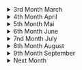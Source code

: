 <details><summary>3rd Month March</summary> 

##### 2022-03-03 
<details><summary>[[https://en.wikipedia.org/wiki/Cnidaria]] </summary>
---------------------------------------------------------------------------------------  

I had to think about how humans destroy coral reafs and how it must have felt to find out that corals and anomones are more closely related to humans than to plants... Then I had to think about how in the greek mythology the old goods were killed by the new goods and how this is somehow happening now with the new gods being humans and the old one corals, megafauna (see [[https://en.wikipedia.org/wiki/Megafauna#Megafaunal_mass_extinctions] and biodiversity in general. Then I thought about how we killed other old gods being other species of homo and how we might be killed by a new species (of homo?) the roboters. Then I thought a plot were the robots end up exterminating (human) life and who would kill them or what they would bring forth. Maybe organic life again just out of intrest which could then again evolve (faster?) create something human like and again kill their gods :) #scifi #nature #story
</details>
</details>
<details><summary>4th Month April</summary>

##### 2022-04-03
<details><summary>[[https://en.wikipedia.org/wiki/Psychological_drama]] </summary>
---------------------------------------------------------------------------------------  

Because of harsher Netflix rules I did some research on neon genesis evangelion. I wanted to know the names and reihenfolge of the sequel films, so I went to the wikipedia page. What stroke me the most about the anime is the psychological depth and focus. When I saw that this seems to be an entire genre, I rejoiced, because apart of sci-fi I'm not that into a lot a genres except maybe comedy. This wiki article, thus, represents a very good starting resource for new films. 
</details>

<details><summary> [Die Natur und Wir - Eine Kunstgeschichte (1/3)](https://www.youtube.com/watch?v=Pl8jkfrjAFU)</summary>
---------------------------------------------------------------------------------------  

Diese Dokumentation geht auf die Entwicklung des Menschen und vor allem auf die Entwicklung des Verhältnisses von Mensch und Natur aufgrund von Kunst ein. (Was für ein schrecklich verschachtelter Satz) Sie beginnt mit den ersten Höhlenmalerein und dem Animismus. "[Wortlautzitat] Wenn man sich als Teil der Natur sieht und man eine Seele hat, dann is der Gedankensprung nicht weit, dass Wind, Stein, Berg, Tier, Fluss auch eine Seele besitzten." Dies bildet vermutlich die Grundlage des Animismus, der überall auf der Welt verbreitet war. Es ist zu bemerken, dass in frühen Höhlenmalereien, keine Menschen abgebildet waren, sondern Tiere detailreich abgebildet waren. Einerseits mussten Tiere genau beobachtet werden um ihre Gewohnheiten zu kennen und von ihnen Leben zu können. Andererseits deutet das auch auf eine Verehrung der Tiere hin. Diese Kunst schaffend unterschieden sich unsere Vorfahren bereits erheblich von den übrigen Tieren. 
Einschneidend war die [neolithic revolution](https://en.wikipedia.org/wiki/Neolithic_Revolution), denn sie erlaubte es 
- dass Menschen nicht mit ihrem Jagdziel (Wild) umherziehen mussten/konnten
- dass 100% der Menschen bestimmter sozialer Schichten sich nicht mit Essensbeschaffung beschäftigen mussten 
- dass mehrere Menschen an einem Ort/Siedlung/Städten zusammen leben konnten. 
Seit der Neothelitschen Revolution gibt es zwei Ideenverschiebunge. Einerseits kann einem die Natur (als Werkzeug) zu Nutze gemacht werden, andererseits wird "das Land" in menschen geschaffen anthropocentrische Orte (Stadt), Essen bringendes Land (Felder) und Wildnis unterteilt. Drei Kunstwerke wurden dazu hervorgehoben: Die Maya Städte in Guatemala, die aufgrund der kultivierung von Mais möglich wurden, die ägyptischen Malereien, die Menschen zeigen, die mit Hilfe von Kühen den Acker Pflügen und die [Assyrische Löwenjagd](https://en.wikipedia.org/wiki/Lion_Hunt_of_Ashurbanipal), die ganz klar die Abgrenzung von Menschen und der übrigen Natur abgrenzt und als Mal der die Natur übertreffenden Menschen gelten soll. 

Als nächstes Beispiel wurden Hinduismus und Griechischer Polytheismus genannt, die für jede Naturerscheinung verschiedene Gottheiten hatten. Beim Hinduismus wurden Gottheiten oft als übermenschlich (Tierköpfe oder vielfache Armpaare) dargestellt (als Zeichen, dass sie von dem Menschen nicht gut begriffen werden können). Die Griechen hingegen stellten ihre Götter (so gut wie) immer in menschlicher Gestalt dar. Dies bezeugt, dass der Mensch weiter in den Mittelpunkt gerückt ist. Ein anderer Unterschied ist zum Hinduismus ist, dass and er Spitze des Pantheons der "Göttervater" Zeus sitzt, der als Himmelsgott Blitz und Donner mitverkörpert. 

Als nächstes wird aufs Christentum eingegangen, das wie das Judentum nur mehr einen Gott anhimmelt. In der Bibel heißt es in [Genesis 1.9:18?](https://www.bible.com/bible/51/GEN.9.DELUT) "[Wortlautzitat] Seid fruchtbar und vermehrt euch. Die Fische in allen Meere sowie die Tiere auf allen Kontinenten sollen euch Untertan seien.", was viel über das Verhältnis von Mensch zur (restlichen) Natur aussagt. 

Im China ab dem 7.Jahrhundert (Tang Dynastie) war eine fr"uhe Form des Tourismus' verbreitet:raus aus der Statd ins Umland. Einge der Gelehrten waren auch Mahler und malten die Landschaften, wobei sie den Fokus nicht auf die Menschen setzen und wenn diese vorkamen kaum sichtbar waren neben den riesigen Formationen aus Bergen und Seen. 

Im nahen Osten entstand derweilen eine neue Religion, der Islam. Es wird behauptet, dass im Korran steht, dass die Natur erforscht werden soll. Dadurch w"urde man "Gottes Hand" am nähesten kommen. Dadurch entstand viel Wissen auf den Gebieten der Astronomie, Mathematik und [Naturforschung](https://en.wikipedia.org/wiki/Ustad_Mansur#/media/File:Ustad_Mansur_Chameleon.jpg)
</details>

<details><summary>[ABI compatibility of OpenBSD](https://arccompute.com/blog/why-computers-suck-and-how-openbsd-makes-them-marginally-better/)</summary>
---------------------------------------------------------------------------------------  

Interesting article about Windows, Linux, MacOS X and OpenBSD. It is estimated that every 10k lines there is bug in the linux kerner. The Linux kernel and the "Windows kernel" consist of 100M and 500M lines, respectively. This is mainly because of backwards compatiblity due to different reasons. MacOS and OpenBSD on the otherside are not pressured into being backwards compatible and can therefore deprecate old features, introduce new features at their will and therefore have a much cleaner code base. OpenBSD even aims to have a threshold of number of lines which can be in ring 0 (highest security level?). 

Further BSD resources: [french IT ](https://www.bsdjobs.com/), [runBSD](https://web.archive.org/web/20190331141138/https://runbsd.info/), [Free vs Open](https://www.unixmen.com/freebsd-vs-openbsd/), [Free vs Open but short](https://unixsheikh.com/articles/choosing-between-openbsd-and-freebsd.html) and [reddit](https://www.reddit.com/r/freebsd/comments/khdluc/freebsd_vs_openbsd/)
After browsing these articles, I'm rather inclined to try OpenBSD as main operating system, but I still have to read some docs :)
</details>

##### 2022-04-6
<details><summary>[The Web Sucks](https://suckless.org/sucks/web/)</summary>
---------------------------------------------------------------------------------------  

from [sucks](https://suckless.org/sucks/) to [motherfuckingwebsite](http://motherfuckingwebsite.com/) to [bettermotherfuckingwebsite](http://bettermotherfuckingwebsite.com/) to [bestmotherfucking](http://bestmotherfucking.website/) and on the way visiting [txti](http://txti.es/) and [contrastrebillion](https://contrastrebellion.com/) for nice website inspirations. Will be included to [MiMDoBloP](https://github.com/pur80/mimdoblop).
</details>

##### 2022-04-07
<details><summary>"[I]t is not easy to say something new" - Michel Foucault, the archeology of knowledge (2002)</summary> 
---------------------------------------------------------------------------------------  

[Disciplining archaeology; the invention of South African prehistory, 1923-1953](https://journals.co.za/doi/pdf/10.10520/AJA02590190_696)
</details>

##### 2022-04-13
<details><summary>An Introduction to OpenBSD</summary> 
---------------------------------------------------------------------------------------  

[Video](https://yewtu.be/watch?v=EkDVKthufAM)
[Blog Post with Slides](https://blog.lambda.cx/posts/openbsd-introduction-talk/)
</details>

##### 2022-04-18
<details><summary>[Is Race Real?](https://www.sapiens.org/biology/is-race-real/)</summary>
---------------------------------------------------------------------------------------  

This article presented very interesting to me because I myself was indoctrinated by the 
old belief of genetic races, but it disproved many misconceptions which I had. 
- race is real but it's not genetic
- 0.88 out of 10,000 letters vary from human to human 
- variation of Eurasian single nucleotide mutation (SNM) is a subset of African SNM
- that means two African genome will differ more than one of those and a Eurasian(!)
- genetic difference is a function of geographic location and separation
- sickle cells are common in malaria plagued location (west-central-afrique, mediterranean, india...)
- one can't deduce race from bones or skulls 
</details>

<details><summary>[NixOS vs OpenBSD](https://dataswamp.org/~solene/2022-04-18-openbsd-vs-nixos.html)</summary>
---------------------------------------------------------------------------------------  

NixOS seems interesting and I should try it in a VM
</details>

<details><summary>[How to write better](https://news.ycombinator.com/item?id=31060362)</summary>
---------------------------------------------------------------------------------------  

1. One of the best ways to improve your writing is to learn how to cut out words that are not necessary  
2. Stuffy writing is bad writing! It lowers the power of your brain and mine!  
3. What words should you never use in writing? Words whose exact meanings you don’t know! Never use a word unless you know EXACTLY what it means  
4. If your writing is nonsense, maybe your thoughts are nonsense too!  
5. To keep things clear and readable: Put the main point of each paragraph in its first sentence  
6. Pretend you’re writing a textbook! That’s how I ended up writing so many books...Organizing knowledge Learning is a lot like writing a book  
7. I often write the introduction last, after I know what it will introduce!  
8. Never draw the reader’s eye to anything that is not the main point  
</details>

<details><summary>[Kwame Asare (Jacob Sam)](http://african-research.com/research/music/legends-of-ghanaian-highlife-music-kwame-asare-jacob-sam-1903-1950s/)</summary>
---------------------------------------------------------------------------------------  

Came accross this video [Palm-Wine Music (Jacob Sam Trio 1928)](https://yewtu.be/watch?v=IKRMNlCHhu4), from Richy Pitch - Ye fre mi richy pitch ep, from willhaben: 
Kwame Asare (Jacob Sam) was born in 1903 in Cape Coast. The first highlife guitarist was taught the guitar by a Kru Liberian seaman. His famous guitar style came from the two finger technique of playing the [sep[e]rewa](https://en.wikipedia.org/wiki/Seperewa), a traditional harp-lute. Asare was trained as a goldsmith and he moved to Kumasi where he formed the Kumasi Trio. Kwame Asare recorded the first Ghanaian highlife music known as “Yaa Amponsah”, now considered a guitar-band highlife classic, on the Zonophone Label in London in 1928 on their EZ series. Later he recorded for His Master’s Voice on their JZ series under the name of “Kwamin”. The 1928 recordings were in the Fante language. Kwame Asare died in the 1950s. Source: J. Collins, 1994, p.7-9;
</details>

<details><summary>[Palm wine Music](https://yewtu.be/watch?v=VW1wOA_9o4s) interview</summary>
---------------------------------------------------------------------------------------  

Who are your biggest inspirations?
- Palm wine music (PWM) was before highlife (emerged late 19th -early 20th century)
- Kumasi Trio 1928 first palm wine (PW) and recording in London
- Kumasi Trio: Jacob Sam (Kwame Asare), Kwa Kanta, Ma(rko) Bane b
- Kwah Mensa (nephew to Sam) also started his PW band 
- Kwabena Nyama and his PW band 
- [agya koo nimo](http://koonimo.org/koonimo.php?section=about) and [this article](https://www.modernghana.com/entertainment/21629/dr-agya-koo-nimothe-hero-this-generation-must-know.html)
- Agya Koo Nimo was the only person sustaining PWM at a certain time
- [Osei Korankye](https://oseikorankye.bandcamp.com/) contributed immensely to the sustainance of PWM
- Osei Korankye plays the seperewa 
</details>

<details><summary>Interview with Ghana's best Drummer</summary>
---------------------------------------------------------------------------------------  

https://yewtu.be/watch?v=Md09NyAmC8k
- talent is 10%, 90% is your attitude (towards the work)
- melody makes you come to a song, lyrics makes you stay
- what makes people get close to your song is the melody
- what will keep them listen to the song is the lyrics
</details>

##### 2022-04-25
<details><summary>The Greatest Lie ever told about Africans</summary>
---------------------------------------------------------------------------------------  

After watching [this video](https://www.yewtu.be/watch?v=Hs5yXgus0VQ) I wanted to find a 
written version of this very informative article. And I found it at 
[africanspeaks4aafrica](https://www.africaspeaks4africa.net/the-greatest-lie-ever-told-about-africans/)
, but it was only the transcript of first dozens seconds. But Continue reading [at webarchive](https://web.archive.org/web/20210418202445/https://www.weloveafrica.net/the-greatest-lie-ever-told-about-africans/)
</details>

##### 2022-04-27
<details><summary>[The Tao of Backup](http://taobackup.com/)</summary>
---------------------------------------------------------------------------------------  

</details>

<details><summary>African Renaissance</summary>
---------------------------------------------------------------------------------------  

https://www.blackpast.org/african-american-history/1997-idea-african-renaissance-myth-or-reality/
In one of [HomeTeam History](https://yewtu.be/channel/UC12lU5ymIvSpgl8KntDQUQA)'s videos he mentioned the african renaissance.
So, I wanted to look for a definition. [This article](https://www.blackpast.org/african-american-history/1997-idea-african-renaissance-myth-or-reality/) was what I found. But that made me understand, that I was rather looking for the African Classic.
</details>

</details>

<details><summary>5th Month Mai </summary>
=======================================================================================  

##### 2022-05-01
<details><summary>[SEO Optimization](https://stevepenny.com/seo-website-redesign/)</summary>
---------------------------------------------------------------------------------------  

</details>

##### 2022-05-06
<details><summary>Central African Republic Adopts Bitcoin</summary>
---------------------------------------------------------------------------------------  

[CAR adopts Bitcoin](https://afrolegends.com/2022/04/29/central-african-republic-car-adopts-bitcoin-as-a-national-currency/)
Second nation after El Salvador. Let's see how this will develop after [EU making it harder to buy anonymously](https://bitcoin-2go.de/wallet-verbot-eu-tfr-zustimmung/)
</details>

##### 2022-05-12
<details><summary>Talented Tenth - Du Bois</summary>
---------------------------------------------------------------------------------------  

[wiki:Talented Tenth](https://en.wikipedia.org/wiki/The_Talented_Tenth)
when closing tabs: "college educated African Americans should set their personal interests aside and use their education to better their communities."
[classical education](https://en.wikipedia.org/wiki/Classical_education_movement) vs. [industrial education](https://en.wikipedia.org/wiki/Industrial_education). 
"However, it was viewed as a step in the wrong direction, a threat of reverting to the old ways of thinking, and continued to promote elitism."[source](https://doi.org/10.2478/abcsj-2013-0002)
Actual citate from Du Bois Taented Tenth: "The Negro *race*, like all races, is going to be saved by its exceptional *men*." 
"The potential Talented Tenth of today is a 'me generation,' not the 'we generation' of the past." [source](https://digitalcommons.northgeorgia.edu/papersandpubs/vol2/iss1/9)
</details>

<details><summary>[Akɔm keseɛ](https://yewtu.be/channel/UCrZTTa_VqLKCq5-SYi5_PZw)</summary>
---------------------------------------------------------------------------------------  

</details>

##### 2022-05-13
<details><summary>**Chez Moi** de *Casey*</summary>
---------------------------------------------------------------------------------------  

"*Connais-tu Frantz Fanon, Aimé Césaire
Eugène Mona et Ti Emile ?*"
Aimé Césaire cocreated the "negritude" movement. In his [Discourse sur le colonialism](https://en.wikipedia.org/wiki/Discourse_on_Colonialism) (his response to **The Tempest**) he writes about coloniasim from the colonized view. 
"*it is ironic that colonizers hoped to rid the countries they colonized of “savages” but in reality, by killing, raping, and destroying the land in which those “savages” lived on, they were themselves savages.*"
"*Hitler differed in the eyes of the Europeans because he "applied to Europe colonialist procedures which until then had been reserved exclusively for the Arabs of Algeria, the 'coolies' of India and the 'niggers' of Africa", meaning that, by persecuting white Europeans, Hitler produced violence most commonly reserved for non-white populations.*"
</details>

##### 2022-05-14
<details><summary>Nature: is decolonization losing all meaning?</summary>
---------------------------------------------------------------------------------------  

https://www.nature.com/articles/d41586-022-01149-5
what does decolonization mean? 
"*We read books. I Write what I Like by Steve Biko. Books by Toni Morrison, and Malcolm X, and Audre Lorde.*" - Paballo Chauke
"*It means we have to tackle the history and the politics behind science, that we usually use science as “Trust the science, science is better than religion. Science is pure science is good knowledge.”
But if you really go back who finds, science who were the scientists in the past, who came up with eugenics, who, literally science has been used to kill and destroy the world. And I think, until we get to a point of admitting that we'll never decolonize science globally or in Africa, as well.*" - PC

"*There's local knowledge systems, there's different ways of learning and of teaching that don't include formal ways, or standard ways of doing.*" - PC
</details>

<details><summary>Sibeth Ndiaye Emmanuel Macron</summary>
---------------------------------------------------------------------------------------  

https://www.nytimes.com/2019/10/02/style/sibeth-ndiaye-emmanuel-macron-france.html
absurdities from the life of strong black woman
</details>

<details><summary>Black Women and Colonial Fantasies in Nineteenth-Century France</summary>
---------------------------------------------------------------------------------------  

https://www.aaihs.org/black-women-and-colonial-fantasies-in-nineteenth-century-france/
anhand von three black women 
</details>

##### 2022-05-16
<details><summary>[Frantz Fanon](https://en.wikipedia.org/wiki/Frantz_Fanon)</summary>
---------------------------------------------------------------------------------------  

"There comes a time when silence becomes dishonesty."
"mastery of language [of the white/colonizer] for the sake of recognition as white reflects a dependency that subordinates the black's humanity" - Black Skin, White Masks
"A Negro behaves differently with a white man than with another Negro. That this self-division is a direct result of colonialist subjugation is beyond question."
A main theme is decolonialisation. This shocking [graphic](https://en.wikipedia.org/wiki/File:African_nations_order_of_independence_1950-1993.gif) lead to a whole world graphic with still colonized parts of the word would be cool. 
**He** was "dialectical opponent of nonviolence" and in **Les damnés de la terre** he "defends the right of a colonized people to use violence to gain independence." which is in stark contrast to Ghandi, who inspired the indian independence which inspired ghanian soldiers fighting for GB. "How can you fight for freedo if you yourself are not free?" - Indian to Ghanaian soldiers ~1950 (source?)
"A third example is the idea that the natives (African Americans) should be constructing new social systems rather than participating in the systems created by the settler population. Ture and Hamilton contend that "black people should create rather than imitate" (144)." - from **Black Power: the politics of liberation in america**, which was largely influenced by **FF**.
*'Ngũgĩ goes so far to argue in Decolonizing the Mind (1992) that it is "impossible to understand what informs African writing" without reading Fanon's Wretched of the Earth.'*
</details>

<details><summary>Kiswahili: Africas Most spoken Language</summary>
---------------------------------------------------------------------------------------  

https://nation.africa/kenya/news/the-story-of-how-swahili-became-africa-s-most-spoken-language-3725834
[Ayi Kwei Armah](https://en.wikipedia.org/wiki/Ayi_Kwei_Armah) called for Kiswahili as continental language. 
Adopted by African Union (AU), Southern African Development Community (SADC) and East African Community (EAC) as official language. And spoken in multiple countries. 
</details>

##### 2022-05-17
<details><summary>The Reason Europeans Erased Africans from History</summary>
---------------------------------------------------------------------------------------  

[link](https://yewtu.be/watch?v=m1VtnOrcC80)
bcs they enslaved them and it's easier to enslave a nobody. 
if you don't have a history you're a nobody and nobody will remorse you. 
difference between self esteem and group esteem. 
</details>
 
<details><summary>Why Did Europeans Enslave Africans</summary>
---------------------------------------------------------------------------------------  

[link](https://yewtu.be/watch?v=opUDFaqNgXc)
Europe was poor in end of middle age. Ppl at top wanted more money. 
Planting Money Crops did the trick, but needed cheap working force. 
First on islands? Then in America, but enslaved locals knew the 
terrain and were prone to revolte and flee. War and killed by plagues. 
So imported africans, which didn't know terrain. Later needed to justify 
the enslavement as europeans were mainly christian -> racism 
</details>

<details><summary>"First" Contact Between Europe and Africa</summary>
---------------------------------------------------------------------------------------  

[link](https://yewtu.be/watch?v=MV80a_Ohe_c)
barely contact before 15th century. 
Lateen sail made possible to sail against wind and go south on african shore. 
Portugal captured 4 men from boat from cap verde. 
Next time, wanted to raid a town 
Next encounter they were attacked immediately. Duh. 19 of 28 dead
</details>

<details><summary>[How Europe Twisted History to Destroy African Culture](https://yewtu.be/watch?v=R6_j8SWQ50g)</summary>
---------------------------------------------------------------------------------------  

</details>

<details><summary>[If Ancient Africans Were So Great, How Did We Get Conquered?](https://yewtu.be/watch?v=QvIWsbQjlCc)
</summary>
---------------------------------------------------------------------------------------  

</details>

##### 2202-05-21
<details><summary>VIM spell checking</summary>
---------------------------------------------------------------------------------------  

[link](https://jeromebelleman.gitlab.io/posts/publishing/vimspell/)
`:set spell`
`[,s` previous wrongly spelled word
`],s` next wrongly spelled word
`z,=` show correct options
`z,g` add word to word list at `~/.vim/spell/*add`
</details>

<details><summary>LibreLingo</summary>
---------------------------------------------------------------------------------------  

[Blog post](https://dev.to/kantord/why-i-built-librelingo-280o)
[Github](https://github.com/LibreLingo/LibreLingo)
[WebApp](https://librelingo.app/)
</details>

##### 2022-05-22
<details><summary>[Stick to the basics and you can go pretty far](https://adhesivetapelabel.com/testing/infrared-spectroscopy-can-measure-film-thickness-in-the-worlds-of-adhesives-tapes-labels/)</summary>
---------------------------------------------------------------------------------------  

</details>

##### 2022-05-23
<details><summary>[Computer Poetry: poetriX](http://bregman.dartmouth.edu/turingtests/poetix)</summary>
---------------------------------------------------------------------------------------  

</details>

##### 2022-05-25
<details><summary>How Europe Twisted History to Destroy African Culture</summary>
---------------------------------------------------------------------------------------  

[video](https://yewtu.be/watch?v=R6_j8SWQ50g)
Q: Why the grand attempt to manipulate or distort history?
A: It was done to justify slave trade and colonisation. In order to justify these dustily acts, Europe needed to fabricate a history which emphasizes its presumed superiority and minimize contributions of all other groups and people. 
</details>

<details><summary>Unserdeutsch</summary>
---------------------------------------------------------------------------------------  

[link](https://en.wikipedia.org/wiki/Unserdeutsch)
</details>

=======
##### 2022-05-31
<details><summary>Star Trek Chronologisch</summary>
-----------------------------------------------------------------------------------------

https://www.likeitis93.com/star-trek-so-schaut-man-serien-filme-chronologisch-korrekt/
</details>

</details>

<details><summary>6th Month June</summary>

##### 2022-06-01
<details><summary>My students cheated... A lot</summary>
-----------------------------------------------------------------------------------------

https://crumplab.com/articles/blog/post_994_5_26_22_cheating/index.html
</details>

##### 2022-06-03
<details><summary>What is AI and where will it lead to in the next 100 years?</summary>
---------------------------------------------------------------------------------------  

https://ai100.stanford.edu/2016-report/preface
Plus another deep plunge into AI: https://github.com/owainlewis/awesome-artificial-intelligence
</details>

=======
##### 2022-06-07
<details><summary>Selfcontrol</summary>
---------------------------------------------------------------------------------------  

https://www.reddit.com/r/GetMotivated/comments/8ai05o/discussion_your_selfcontrol_is_your_most/
summary of https://effectiviology.com/stanford-marshmallow-experiment-self-control-willpower/
gaining self controll in small things will lead to gaining self control in big things
</details>

<details><summary>African Spirituality</summary>
---------------------------------------------------------------------------------------  

Who Africans prayed to before slavery explained https://yewtu.be/watch?v=8H1KA4b508s
we are drops of the ocean, and not different/seperate from the ocean (god), so we have to cultivate an relationship
So turn inward! You are powerfull and have the power to create
</details>

<details><summary>Five tips for understanding and managing your emotions to build flourishing connections</summary>
---------------------------------------------------------------------------------------  

https://www.nature.com/articles/d41586-021-00711-x
- Identify your emotions
- Consider your response
- Be empathetic 
- Listen actively
- Master your body language
</details>

<details><summary>Three Kinds of Friendships</summary>
---------------------------------------------------------------------------------------  

[Source of inspiration](https://yewtu.be/watch?v=H2eRwnK6yOs) friendships  
23.06.2021 ~ 16:30 ~ 30C ~ Prater
Es gibt drei Arten von Freundschaften: Nutzfreundschaften, Genussfreundschaften, Gutfreundschaften (Aristoteles)
Bei Nutzfreundschaften ziehen beide Parteien einen Nutzen davon; z.B.: zwischen Mitarbeiter, Geschäftspartnern. 
Bei Genussfreundschaften geniessen beide etwas, wie zB Sport, Kultur, Spiele, Drogen,...
Beide Freundschaften verklingen sobald die bindende Komponente verloren geht. Diese Komponente kann auch das Gegenwirken der Einsamkeit sein. 

Die 3. Kategorie an Freunschaften ist, wenn man nur an der Persoenlichkeit des jwewils anderen erfreut ist. 
Dazu muss man zu sich selbst allerdings erst in einer Gutfreundschaft (echten Freundschaft) sein; 
also alleine sein können mit seinen Gedanken; also auch ohne Ablenkungen wie zB etwaige Bildschirme. 
Gutfreundschaften entstehen allerdings nicht plötzlich  und spontan, sondern über längereZeit. 
Deshalb sitz ich auf einer Bank abseits der Praterhauptallee. 

“All of humanity's problems stem from man's inability to sit quietly in a room alone.”
― Blaise Pascal, Pensées from https://yewtu.be/watch?v=KGCc1cUbx90
</details>

##### 2022-06-9
<details><summary>Sew a bow tie</summary>
---------------------------------------------------------------------------------------  

https://www.tie-a-tie.net/make-a-bow-tie/
</details>

##### 2022-06-17
<details><summary>Cross Talk (Crosstalk)</summary>
---------------------------------------------------------------------------------------  

https://www.fluentin3months.com/crosstalk/
both partners talk in their native language and one can concentrate on understanding
rather than what and how one will say next. 
</details>

<details><summary>AI says it's sentient concious</summary>
---------------------------------------------------------------------------------------  

[this](https://yewtu.be/watch?v=xvNvj7ku5pY) creeped my out, but luckily I saw 
[John Searle's talk](https://yewtu.be/rHKwIYsPXLg) nearly to the end. 
A lot of the same arguments can be found in [this article](http://thecslewis-studygroup.org/wp-content/uploads/2017/11/I-Married-A-Computer.pdf) by John Searle. 
The main argument is that we are merely creating a simulation and no replication of consciousness. 
That simulation of consciousness is like the simulation of the verdauung. We can't feed it pizza. 
That AI will behaupten that it is conscious and that it will keep arguing with people that 
it is conscious, but it is easy to tell a computer it should say, that it is conscious: 
*adf*
```
python3 print("I am conscious")
```
Searle argues, that there is observer-independent intelligence 
(humans, dogs, who have an internal psychological life) and observer-relative intelligence
(Deep Blue, pocket calculator, which are just human made tools).
*"A better name for 'artificial intelligence' would have been 'simulated cognition'."*
</details>

<details><summary>Humans - Snails - Ants - who's related more closely - tree of life</summary>
---------------------------------------------------------------------------------------  

I found the answer [here](https://www.onezoom.org)  
insects are closer related to molluscs than to to any Deuterostomes/Chrodates/(Bony) Vertebrates/Tetrapods/Mammals
#zoomable 
</details>

##### 2022-06-22
<details><summary>Racial dialogue</summary>
---------------------------------------------------------------------------------------  

https://medium.com/progressively-speaking/message-to-white-allies-from-a-black-racial-dialogue-expert-youre-doing-it-wrong-39c09b3908a5
*"Before you say anything [...], it’s vital to figure out what you want to accomplish. If you are not clear on your intentions, it will be difficult to make good choices about what to do."*
</details>

<details><summary>Allie VS Accomplice</summary>
---------------------------------------------------------------------------------------  

https://ready.web.unc.edu/section-1-foundations/module-13-allies-antiracism/
</details>

<details><summary>Toki Pona</summary>
---------------------------------------------------------------------------------------  

A minimal conlang with 120 words and 14 letters
[official website](https://tokipona.org/)
and [Blinry's xkcd](https://blinry.org/toki-pona-xkcd/)
[12 lessons of toki pona](https://yewtu.be/playlist?list=PLjOmpMyMxd8T9lZjF36c4mn4YgwZ4ToT6) 
The [article](https://blog.duolingo.com/language-similarities/) which led me to find toki pona.  
Minimal English and Minimal Chinese [exist](https://intranet.secure.griffith.edu.au/schools-departments/natural-semantic-metalanguage/minimal-english/what-is-minimal-english)  
There is also [toki ma](https://toki-ma.com/), the world language which adds some words for practical reasons.
</details>

##### 2022-06-21
<details><summary>No, Machine Learning is not just glorified Statistics</summary>
---------------------------------------------------------------------------------------  

[https://towardsdatascience.com/no-machine-learning-is-not-just-glorified-statistics-26d3952234e3](article) say: ML uses statistics, but isn't the same just like physics is not just hyped maths. 
</details>

##### 2022-06-23
<details><summary>Snow On Tha Bluff</summary>
---------------------------------------------------------------------------------------  

https://yewtu.be/watch?v=fG6fZhowGPY
https://www.nme.com/en_au/features/no-name-j-cole-snow-on-tha-bluff-book-club-chance-the-rapper-beef-cancelled-2691407
https://www.complex.com/music/2020/05/noname-favorite-rappers-silence-george-floyd-death
https://www.revolt.tv/2020/6/18/21296306/noname-song-33-song
https://jezebel.com/noname-says-her-platform-pushes-her-to-be-more-radical-1845072179
https://www.blackenterprise.com/chicago-rapper-noname-launches-book-club-celebrating-writers-of-color/
https://www.complex.com/music/2020/07/noname-leader-twitter-unfollow-j-cole
https://en.wikipedia.org/wiki/Noname_(rapper)#2019%E2%80%93present:\_Factory_Baby_and_hiatus
</details>

</details>


<details><summary>7nd Month July</summary>

##### 2022-07-06
<details><summary>The importance of stupidity in scientific researc</summary>
---------------------------------------------------------------------------------------  

Try to feel dumb
https://journals.biologists.com/jcs/article/121/11/1771/30038/The-importance-of-stupidity-in-scientific-research
</details>

<details><summary>Git Branching Tutorial </summary>
---------------------------------------------------------------------------------------  

https://learngitbranching.js.org/
</details>

<details><summary>@Google's sentient AIT (2022-06-17)</summary>
---------------------------------------------------------------------------------------  

https://yewtu.be/watch?v=kgCUn4fQTsc
He wants to start an conversation about that: 
- only a hand full of people decide what the AI will say, which will influence how a lot of ppl think
- these decision are made by very few ppl behind closed doors
- google has a policy of not creating a sentient AI
- google seems to stop discussions about the AI's XXX
</details>

##### 2022-07-07
<details><summary>Drawing Guessing Game online</summary>
---------------------------------------------------------------------------------------  

https://skribbl.io/
</details>

<details><summary>Bear Blog</summary>
---------------------------------------------------------------------------------------  

https://github.com/HermanMartinus/bearblog/
cool bear faces 
alternative to mimdoblop? 
also have a look at hermans blog https://herman.bearblog.dev/blog/
</details>

##### 2022-07-11
<details><summary>Lumumbas Tooth</summary>
---------------------------------------------------------------------------------------  

https://www.africaspeaks4africa.net/belgium-returns-patrice-lumumbas-tooth-to-family-61-years-after-his-murder/
Lumumba was the Kwame Nkrumah of Democratic Republic of the Congo (DRC) 
</details>

<details><summary>US military base in Ghana</summary>
---------------------------------------------------------------------------------------  

https://peoplesdispatch.org/2022/06/15/why-does-the-united-states-have-a-military-base-in-ghana/
- US soldiers don't need a passport to einreisen
- US soldiers will not be untersucht at einreise
- US soldiers have more rights than diplomats 
- US soldiers can't be verklagen after killing Ghanians or destroying their property 
- US soldiers have been seen arriving and departing on the Accra airport 
- The CIA was part of the 1966 putch against Kwame Nkrumah
</details>

##### 2022-07-13
<details><summary>War of the Talent</summary>
---------------------------------------------------------------------------------------  

https://www.fastcompany.com/34512/war-talent
McKinsey Co study: in 15 years 15% less 35-45 yo ppl 
with 4% growth of US economy that's 25% more demand
</details>

<details><summary>The Night Watch - James Mickens</summary>
---------------------------------------------------------------------------------------  

https://www.usenix.org/system/files/1311_05-08_mickens.pdf
why systems programmers are cool
see also https://mickens.seas.harvard.edu/wisdom-james-mickens
HCI Human-Computer-Interaction
</details>

<details><summary>Fela Kuti's predecessor</summary>
---------------------------------------------------------------------------------------  

https://theconversation.com/the-legacy-of-nigerian-music-star-orlando-julius-must-not-be-overlooked-181857
</details>

##### 2022-07-20
<details><summary>How Google got to rolling Linux releases for Desktops</summary>
---------------------------------------------------------------------------------------  

https://cloud.google.com/blog/topics/developers-practitioners/how-google-got-to-rolling-linux-releases-for-desktops
gLinux, Goobuntu
SRE = site reliability enginerring 
https://www.redhat.com/en/topics/devops/what-is-sre
</details>


##### 2022-07-22
<details><summary>Githubs Awesome</summary>
---------------------------------------------------------------------------------------  

https://github.com/hackerkid/Mind-Expanding-Books 
from https://github.com/topics/awesome
and maybe I should switch CMS (content managing system) from [Mimdoblop](https://github.com/pur80a/MiMDoBloP) to [grav](https://github.com/pur80a/MiMDoBloP) or anything PHP+MD (markdown)
from https://github.com/ziadoz/awesome-php
</details>

<details><summary>Deduction vs Induction</summary>
---------------------------------------------------------------------------------------  

Both deduction and Induction are [Inference](https://en.wikipedia.org/wiki/Inference)
[Induction](https://en.wikipedia.org/wiki/Inductive_reasoning) is from a few to all and is probable. 
E.g.:  All men I've seen are mortal. All men are mortal.
[Deduction](https://en.wikipedia.org/wiki/Deductive_reasoning) is from all to a few and always true.
E.g.: All men are mortal. Sokrates is a man. Sokrates is mortal.
</details>

##### 2022-07-26
<details><summary>Molekular robotik</summary>
---------------------------------------------------------------------------------------  

[artikel](https://www.spektrum.de/news/nanorobotik-forscher-bauen-winzigen-motor-aus-dna/2043004)
</details>

##### 2022-07-29
<details><summary>Thomas Sankara</summary>
---------------------------------------------------------------------------------------  

https://www.polemics-magazine.com/int/jazz-rivalry-and-revolution-the-unfinished-story-of-thomas-sankara
About the former President of Burkina Faso Thomas Sankara 
and his sad political legacy 
about his 
</details>

</details>

<details><summary>8th Month August</summary>

##### 2022-08-01
<details><summary>monkey type</summary>
---------------------------------------------------------------------------------------  

https://monkeytype.com/
type fast 
</details>

<details><summary>Palm Galaxy</summary>
---------------------------------------------------------------------------------------  

[Palm Galaxy](https://boardgamegeek.com/thread/2618163/article/37224908#37224908)  
I'm waiting. [Palm Laboratory](https://boardgamegeek.com/boardgame/354335/palm-laboratory) looks like a retheme   
See also the [kickstarter](https://www.kickstarter.com/projects/portaldragon/colab-relaunch)
</details>

##### 2022-08-02
<details><summary>The Evolution of Life by Anthöny Pain</summary>
---------------------------------------------------------------------------------------  

Best Dokumentation
https://yewtu.be/watch?v=1lfOTF4MjaU&list=PLZFljdk_R2dZ6FltWKg-UyzBj7mtr9X0F&index=0
</details>

<details><summary>Künstliche Metaloenzyme</summary>
---------------------------------------------------------------------------------------  

https://www.spektrum.de/news/metalloenzyme-der-traum-von-der-mikrobiellen-chemiefabrik/2043790
</details>

##### 2022-08-03
<details><summary>ABCD</summary>
---------------------------------------------------------------------------------------  

[American-Born Confused Desi](https://en.wikipedia.org/wiki/American-Born_Confused_Desi) 
I came across this term in ["India World"](https://www.tor.com/2022/06/01/india-world-amit-gupta/) by Amit Gupta.
Coming from a [blog entry](https://superamit.substack.com/p/short-stories-how-much-do-you-make) of him desribing his journey of writing and publishing the short story.
</details>

##### 2022-08-12
<details><summary>Tiramisu recipe</summary>
---------------------------------------------------------------------------------------  

[from here](https://www.recipesfromitaly.com/tiramisu-original-italian-recipe/)
works great, tasts great, uses whole eggs
</details>

<details><summary>Raben Hirne</summary>
---------------------------------------------------------------------------------------  

https://www.spektrum.de/news/zoologie-die-evolution-des-vogelgehirns/2048829
</details>

##### 2022-08-15
<details><summary>I chose me I'm sorry</summary>
---------------------------------------------------------------------------------------  

[blog post](https://codingfearlessly.com/i-choose-me-im-sorry)
A personal account about, self-awareness, therapy and Kendricks 2022 album. 
</details>

<details><summary>In Between Applause</summary>
---------------------------------------------------------------------------------------  

[blog post](https://codingfearlessly.com/in-between-applause)
how to make a presentation
</details>

<details><summary>How to write blog posts</summary>
---------------------------------------------------------------------------------------  

[blog post](https://codingfearlessly.com/how-i-write)
</details>

<details><summary>School of thought</summary>
---------------------------------------------------------------------------------------  

[website](https://www.schoolofthought.org/)
after watching [this video](https://yewtu.be/6dluwVks444)
with linkse to: 

- [yourfallacy.is](https://yourlogicalfallacyis.com/)
- [yourbias.is](https://yourbias.is/)
- [therulesofcivilconversation.org](https://therulesofcivilconversation.org/)
- [freelearninglist.org](https://freelearninglist.org/)
</details>

##### 2022-08-19
<details><summary>Ebo Taylor</summary>
---------------------------------------------------------------------------------------  

https://thevinylfactory.com/features/ebo-taylor-interview/
Ebo Taylor was together with Fela Kuti in London. Both studies music there. 
"Along with jazz, James Brown and funk brought changes to my music. Fela introduced it to Nigerian music and I did the same sort of thing in Ghana.” - E.T.
lead me to the unofficial hymne of ghana: [Yen ara asase ni](https://learnakan.com/ephraim-amu-yen-ara-asase-ni/) 
</details>

##### 2022-08-22
<details><summary>Uganda's tiny computers</summary>
---------------------------------------------------------------------------------------  

[blog](https://www.africanews.com/2022/08/15/ugandans-manufacture-low-energy-consumption-computers/)
A Ugandan engeneer created a small raspberrypi like computer which costs under 100$ 
</details>

##### 2022-08-25
<details><summary>Hedonism Asceticism and Poeticism</summary>
https://lukesmith.xyz/articles/hedonism-asceticism-and-the-hermetic-answer/
---------------------------------------------------------------------------------------  

</details>

##### 2022-08-26
<details><summary>Laptop Power Management</summary>
---------------------------------------------------------------------------------------  

https://christitus.com/laptop-power-management/
and 
https://github.com/AdnanHodzic/auto-cpufreq 
which nearly bricked my X1CarbonG6
see also https://wiki.archlinux.org/title/Laptop
</details>

##### 2022-08-27
<details><summary>Persönlichkeit verändern ein Leben lang</summary>
---------------------------------------------------------------------------------------  

[spektrum.de](https://www.spektrum.de/news/wir-koennen-uns-aktiv-veraendern-ein-leben-lang/2051703)
Wir verändern uns wegen neuen sozialen Rollen. 
Mehr wenn wir zu arbeiten beginnen als wenn wir ein Kind bekommen, weil uns leute auf die finger schauen. 
Die Big Five der Persönlichkeit: 

- Offenheit für Erfahrungen
- Gewissenhaftigkeit
- Extraversion
- Verträglichkeit 
- emotionale Stabilität

Interessante Frage: 

- Welche Stärken habe ich? 
- Woraus kann ich im Alltag Kraft schöpfen? 
- Was macht mich glücklich?
- Was habe ich schon alles erreicht? 
- Welche Herausforderungen habe ich gemeistert? 
- Worauf bin ich stolz?

um sich zu veränder hilft es sehr sich konrekte dinge vorzunehmen

mehr gibt es im Buch "Woran wir wachsen. Welche Lebensereignisse unsere Persönlichkeit prägen und was uns wirklich weiterbringt" von *Eva Asselmann*

</details>

##### 2022-08-29
<details><summary>Where are you from?</summary>
---------------------------------------------------------------------------------------  

[Taiye Selasi's TED talk](https://www.ted.com/talks/taiye_selasi_don_t_ask_where_i_m_from_ask_where_i_m_a_local)
Nationality is a construct invented around 400 years ago (Benedict Anderson - Imagined Communities, Version 2006 )
What do we seek when asking "Where are you from?"
We are asking about nationality and power associated with the country. 
We are asking about some idea rather than a reality, the human experience. 
Where are you local seeks the experience rather than nationality. 
3 Rs: Ritual, Relationships and Restrictions
[nice summary](https://www.huffpost.com/entry/where-are-you-really-from_b_8248446)
</details>

<details><summary>Reading fast, well, widely</summary>
---------------------------------------------------------------------------------------  

[driverlesscrocodile's blog](https://www.driverlesscrocodile.com/books-and-recommendations/tyler-cowen-on-reading-fast-reading-well-and-reading-widely/)
read a lot 
After the 3rd chapter you'll know if it's worth your time. 
You will learn to read well by reading a lot and becoming addicted. 
Best reading is focused reading when you try to answer a question. 
Imagine you having a podcast and asking: "What am I going to ask them?"
Often there is no best book. Rather ask for a portfolio about the subject. 
You should read at least one book about an area you don't give a damn about. 

Also [read the originals](https://www.driverlesscrocodile.com/books-and-recommendations/c-s-lewis-on-reading-the-originals/)
</details>

<details><summary>Interaction Effects in Statistics</summary>
---------------------------------------------------------------------------------------  

[explained by Jim Frost](https://statisticsbyjim.com/regression/interaction-effects/)
</details>

<details><summary>Ghost Hunting</summary>
---------------------------------------------------------------------------------------  

Ghost Hunting [By Jim Frost](https://statisticsbyjim.com/fun/ghost-hunting-statistics/)
with statistics
more statistics by Jim:  
[Hypothesis testing](https://statisticsbyjim.com/hypothesis-testing/hypothesis-tests-significance-levels-alpha-p-values/)
</details>

<details><summary>Wlan kabel im Test</summary>
---------------------------------------------------------------------------------------  

[Tetsbericht](https://www.sir-apfelot.de/wireless-lan-kabel-5993/)   
Zusammensetztun: 80% Stickstoff, 20% Sauerstoff 
</details>

</details>


<details><summary>9th Month September</summary> 

##### 2022-09-06
<details><summary>Statistics with R</summary>
---------------------------------------------------------------------------------------  

Articl://bookdown.org/mikemahoney218/LectureBook/basic-statistics-using-r.html
</details>

##### 2022-09-09
<details><summary>Unusual Deaths</summary>
---------------------------------------------------------------------------------------  

[wiki](https://en.wikipedia.org/wiki/List_of_unusual_deaths)
thanks to Lovro, who pointed out this wiki article 
</details>

<details><summary>Mpemba-Effekt #physik #thermodynamic #cool</summary>
---------------------------------------------------------------------------------------  

[spektrum.de](https://www.spektrum.de/news/mpemba-effekt-friert-heisses-wasser-schneller-als-kaltes/2054358)
friert warmes wasser schneller als kalte? Ein tanzanian teenager gab dem Effekt seinen Namen
</details>

<details><summary>Fremdsprachen lernen leicht gemacht</summary>
---------------------------------------------------------------------------------------  

[spektrum.de](https://www.spektrum.de/news/wie-erwachsene-am-besten-fremdsprachen-lernen/2041930)
S
</details>

<details><summary>History of African Cuisins</summary>
---------------------------------------------------------------------------------------  

[qz.com](https://qz.com/how-west-african-cuisines-originated-and-developed-over-1849449285)
</details>

##### 2022-09-10
<details><summary>Kneipen</summary>
--------------------------------------------------------------------------------------- 

[Spektrum.de](https://www.spektrum.de/news/hydrotherapie-kneipp-ist-kein-becken-sondern-ein-konzept/2037415)
Kalt warm Wasser Gefäße  
Zu kalt duschen führt zu gegenreaktion sodass einem wieder warm wird danach 
Also nicht zu kalt und eine bestimmte mindest Zeit kalt duschen. 
</details>

<details><summary>Food and Education in Africa</summary> 
---------------------------------------------------------------------------------------  

[food](https://www.africa.com/africa-needs-more-action-fewer-words-to-secure-food-and-nutrition/)
[education](https://www.africa.com/president-of-ghana-nana-akufo-addo-calls-for-regional-action-on-attacks-on-education-in-west-africa/)
</details>

##### 2022-09-13
<details><summary>African Roots of Capoeira Angola</summary>
---------------------------------------------------------------------------------------  

[africa.com](https://www.africa.com/the-roots-of-capoeira-angola/)
[bbc.co.uk](https://www.bbc.co.uk/news/world-africa-57429972)
</details>

<details><summary>Genetics of the TransAtlantic Slave Trade</summary>
---------------------------------------------------------------------------------------  

[cell.com]( https://www.cell.com/ajhg/fulltext/S0002-9297(20)30200-7 )
</details>

<details><summary>The Biologist and the Radio</summary>
---------------------------------------------------------------------------------------  

Can a biologist fix a radio?
[cell.com](https://www.cell.com/cancer-cell/pdf/S1535-6108(02)00133-2.pdf)
</details>

##### 2022-09-14
<details><summary>Travel and Trade in Afirca</summary>
---------------------------------------------------------------------------------------  

[Border between Namibia and Botswana](https://www.africa.com/namibia-and-botswana-ditch-passports-to-ease-travel/)
[African Free Trade](https://www.africa.com/wtos-ngozi-calls-for-free-trade-in-africa-2/)
</details>

<details><summary>The Power of Rituals</summary>
---------------------------------------------------------------------------------------  

[TED talk by Dimitris Xygalatas](https://yewtu.be/watch?v=IrjCLvSQ_cw)
- rituals increase donatieness (the more painful ther donatier)
- rituals increase group belonging 
- rituals can synchronize experience and feelings
- rituals lower stress 
</details>

<details><summary>Kitong Kiass</summary>
---------------------------------------------------------------------------------------  

**Unser Erbe/Erinnerung - Notre heritage/mémoire:**  
Aujourd'hui j'étais à la presentation de la livre "War das jetzt rassistisch?"(est-ce que c'était racist?) oú j'ai rencontré le mec de [AfirEuroText](https://www.afrieurotext.at/?lang=en). 
J'ai lui demander comment la langue s'appelle qui est utilisé pour l'intitulé [colloque RRR](https://www.blackaustria.info/2022/08/17/raubkunst_aus_afrika/). 
[Yangben](https://www.webonary.org/yangben/overview/introduction/?lang=en) est une langue camerounaise parlée par environment 2-3 milles gens. 
Ça veut dire ce qu'elle est [en voie de disparition](https://fr.wikipedia.org/wiki/Langues_en_voie_de_disparition). 
En fait c'était difficil a trouver information sur cette langue, mais j'ai trouvé une [dictionaire yangben](https://www.webonary.org/yangben/?lang=en). 
Seulement avaic l'information ce que j'ai trouvé sur [webonary.org](https://www.webonary.org/yangben/overview/introduction/?lang=en), je suis devenu capable à découvrir une [site wikipedia](https://en.wikipedia.org/wiki/Central_Yambasa_language) où la langue est mentionné. 
Je n'ai pas même decouvert Yangben sur la site wiki au sujet de [les langues au Cameroun](https://en.wikipedia.org/wiki/Languages_of_Cameroon)
</details>

##### 2022-09-15
<details><summary>Ab wann ist man zu alt zum Sprachen Lernen?</summary>
---------------------------------------------------------------------------------------  

laut [spektrum.de](https://www.spektrum.de/news/warum-man-nie-zu-alt-ist-um-eine-fremdsprache-zu-lernen/2039968) nie!
Es gibt keine "critical period" fürs Sprache-Lernen, aber sehr wohl fürs Aussprache Lernen. 
Die Motivation und die Lernumgebung sind sehr wichtig. 
Sprechen mit Muttersprachlern steigert motivation und selbstbewusstsein. 
</details>

##### 2022-09-20
<details><summary>Traditional Ghanaian Games</summary>
---------------------------------------------------------------------------------------  

[Ampe](https://yewtu.be/3Ihkxy2BXAw?t=41)
search for traditional ghana game on yewtu.be for more

</details>

<details><summary>Capoeira e Candomblé</summary>
---------------------------------------------------------------------------------------  

[Candomblé em Berlim](https://candomble-berlin.de/) und [Forum Brasil](https://forum-brasil.de/brasilianisches-portugiesisch/)
[Capoeira Angola in Bremen mit Mestre Perna](https://capoeira-angola-bremen.de/) (auch auf [insta](https://www.instagram.com/centro_cultural_cazua/)
Mestre Forro unterrichtet in Hanover und hatte ein [Ngoma](http://mgh-gneisenau.de/ngoma-capoeira-angola/)-Tshirt an. Corridos findet man bei den Berlinern [Mukanda]( https://mukanda-capoeira-angola.com/music/#corridos) und auch Bantu Kosmologie

</details>

##### 2022-09-24
<details><summary>Sonne Mond Sterne</summary>
---------------------------------------------------------------------------------------  

[Mondauf- und -untergang](https://www.timeanddate.de/mond/oesterreich/wien)  
[Mondphasen](https://www.timeanddate.de/mond/phasen/oesterreich/wien)  
[Sonnenauf- und -untergang](https://www.timeanddate.de/sonne/oesterreich/wien)  
</details>

##### 2022-09-26
<details><summary>International Day for the Elmination of Racial Discrimination</summary>
---------------------------------------------------------------------------------------  

I stumbled accross [www.afrikanet.info](afrikanet.info) when doing some follow up reasearch on Kitong-Kiass-3RRR.  
- since 1966 by United Nations 
- date bcs of commemoration of victims of 1960 peaceful demonstration against apartheid (69 dead through fire)
- every year a special topic is chosen 
- The International Decade for People of African Descent that began on January 1, 2015 and will culminate on December 31, 2024. Its theme focuses on recognition, justice and equitable development. *(not much can be seen)*
</details>

<details><summary>Nelson Mandela</summary>
---------------------------------------------------------------------------------------  

[blackaustri.info](https://www.blackaustria.info/2021/10/26/zum-tod-von-nelson-mandela/) und die [englishe version](https://www.blackaustria.info/2021/10/26/mandela-joined-the-ancestors/)
über die begreiung und den Tod Nelson Mandelas. Hat mir gezeit wie wenig ich über Mandela weiß. 
To do ist mehr über die, die vor mir kamen heraus finden, ihre Gedanken und struggles. 
Nur wenn man weiss woher man kommt, kann man wissen wohin man geht.
Mandela, Frantz Fanon, Aimé Césaire, Achille Mbembe etc. 
</details>


</details>
<details><summary>Next Month</summary> 

##### Future Date
<details><summary>Next Article</summary>
---------------------------------------------------------------------------------------  

</details>

</details>
